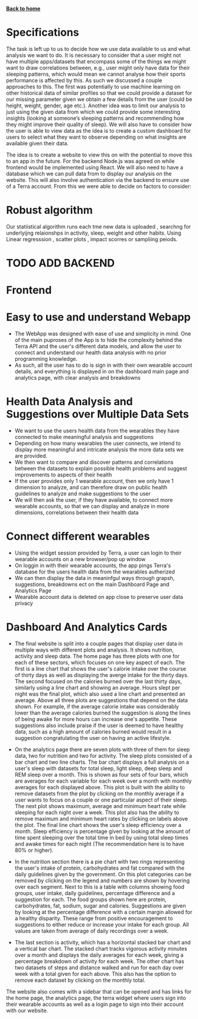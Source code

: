[__Back to home__](../index.md)

# Specifications 

The task is left up to us to decide how we use data available to us and what analysis we want to do. It is necessary to consider that a user might not have multiple apps/datasets that encompass some of the things we might want to draw correlations between, e.g., user might only have data for their sleeping patterns, which would mean we cannot analyse how their sports performance is affected by this. As such we discussed a couple approaches to this. The first was potentially to use machine learning on other historical data of similar profiles so that we could provide a dataset for our missing parameter given we obtain a few details from the user (could be height, weight, gender, age etc.). Another idea was to limit our analysis to just using the given data from which we could provide some interesting insights (looking at someone’s sleeping patterns and recommending how they might improve their quality of sleep). We will also have to consider how the user is able to view data as the idea is to create a custom dashboard for users to select what they want to observe depending on what insights are available given their data. 

 The idea is to create a website to view this on with the potential to move this to an app in the future. For the backend Node.js was agreed on while frontend would be implemented using React. We will also need to have a database which we can pull data from to display our analysis on the website. This will also involve authentication via the backend to ensure use of a Terra account. From this we were able to decide on factors to consider:

# Robust algorithm
Our statiistical algorithm runs each tme new data is uploaded , searchng for underlyijng relaionshps in activity, sleep, weight and other habits. Using Linear regresssion , scatter plots , impact scorres or sampliing peiods.

# TODO ADD BACKEND

# Frontend

# Easy to use and understand Webapp

- The WebApp was designed with ease of use and simplicity in mind. One of the main puproses of the App is to hide the complexity behind the Terra API and the user's different data models, and allow the user to connect and understand our health data analysis with no prior programming knowledge.
- As such, all the user has to do is sign in with their own wearable account details, and everything is displayed in on the dashboard main page and analytics page, with clear analysis and breakdowns

# Health Data Analysis and Suggestions over Multiple Data Sets
 
- We want to use the users health data from the wearables they have connected to make meaningful analysis and suggestions
- Depending on how many wearables the user connects, we intend to display more meaningful and intricate analysis the more data sets we are provided.
- We then want to compare and discover patterns and correlations between the datasets to explain possible health problems and suggest improvements to aspects of their health
- If the user provides only 1 wearable account, then we only have 1 dimension to analyze, and can therefore draw on public health guidelines to analyze and make suggestions to the user
- We will then ask the user, if they have available, to connect more wearable accounts, so that we can display and analyze in more dimensions, correlations between their health data

# Connect different wearables

- Using the widget session provided by Terra, a user can login to their wearable accounts on a new browser/pop up window
- On loggin in with their wearable accounts, the app pings Terra's database for the users health data from the wearables autherized
- We can then display the data in meaninfgul ways through grapsh, suggestions, breakdowns ect on the main Dashboard Page and Analytics Page
- Wearable account data is deleted on app close to preserve user data privacy 

# Dashboard And Analytics Cards

- The final website is split into a couple pages that display user data in multiple ways with different plots and analysis. It shows nutrition, activity and sleep data. The home page has three plots with one for each of these sectors, which focuses on one key aspect of each. The first is a line chart that shows the user's calorie intake over the course of thirty days as well as displaying the averge intake for the thirty days. The second focused on the calories burned over the last thirty days, similarly using a line chart and showing an average. Hours slept per night was the final plot, which also used a line chart and presented an average. Above all three plots are suggestions that depend on the data shown. For example, if the average calorie intake was considerably lower than the average calories burned the suggestion is along the lines of being awake for more hours can increase one's appetite. These suggestions also include praise if the user is deemed to have healthy data, such as a high amount of calories burned would result in a suggestion congratulating the user on having an active lifestyle.

- On the analytics page there are seven plots with three of them for sleep data, two for nutrition and two for activity. The sleep plots consisted of a bar chart and two line charts. The bar chart displays a full analysis on a user's sleep with datasets for total sleep, light sleep, deep sleep and REM sleep over a month. This is shown as four sets of four bars, which are averages for each variable for each week over a month with monthly averages for each displayed above. This plot is built with the ability to remove datasets from the plot by clicking on the monthly average if a user wants to focus on a couple or one particular aspect of their sleep. The next plot shows maximum, average and minimum heart rate while sleeping for each night over a week. This plot also has the ability to remove maximum and minimum heart rates by clicking on labels above the plot. The final line chart shows the user's sleep efficiency over a month. Sleep efficiency is percentage given by looking at the amount of time spent sleeping over the total time in bed by using total sleep times and awake times for each night (The recommendation here is to have 80% or higher).

- In the nutrition section there is a pie chart with two rings representing the user's intake of protein, carbohydrates and fat compared with the daily guidelines given by the government. On this plot categories can be removed by clicking on the legend and numbers are shown by hovering over each segment. Next to this is a table with columns showing food groups, user intake, daily guidelines, percentage difference and a suggestion for each. The food groups shown here are protein, carbohydrates, fat, sodium, sugar and calories. Suggestions are given by looking at the percentage difference with a certain margin allowed for a healthy disparity. These range from positive encouragement to suggestions to either reduce or increase your intake for each group. All values are taken from average of daily recordings over a week.

- The last section is activity, which has a horizontal stacked bar chart and a vertical bar chart. The stacked chart tracks vigorous activity minutes over a month and displays the daily averages for each week, giving a percentage breakdown of activity for each week. The other chart has two datasets of steps and distance walked and run for each day over week with a total given for each above. This also has the option to remove each dataset by clicking on the monthly total.

The website also comes with a sidebar that can be opened and has links for the home page, the analytics page, the terra widget where users sign into their wearable accounts as well as a login page to sign into their account with our website.

